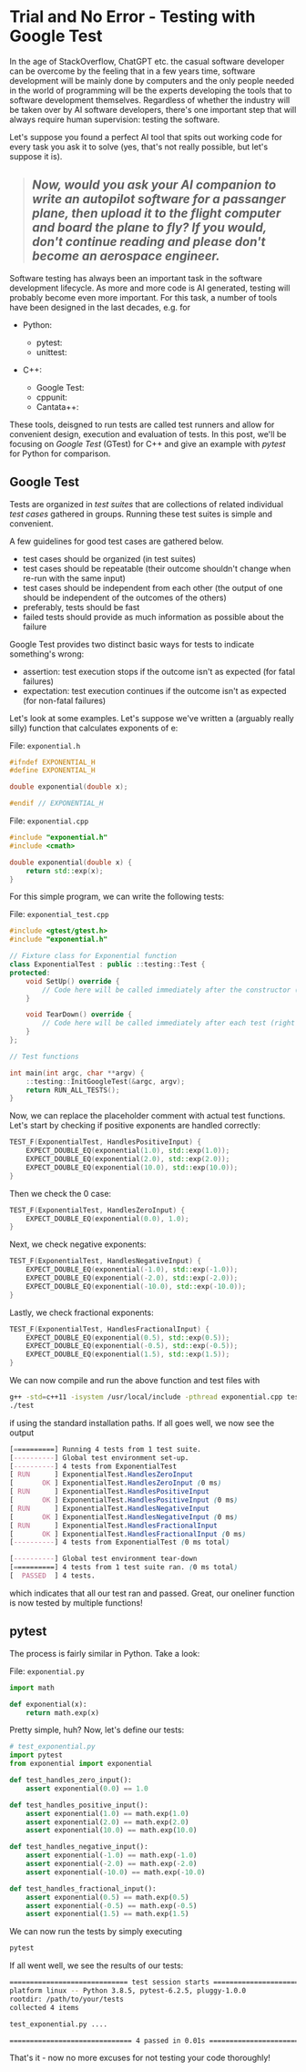 # Trial and No Error - Testing with Google Test

In the age of StackOverflow, ChatGPT etc. the casual software developer can be overcome by the feeling that in a few years time, software development will be mainly done by computers and the only people needed in the world of programming will be the experts developing the tools that to software development themselves. Regardless of whether the industry will be taken over by AI software developers, there's one important step that will always require human supervision: testing the software.

Let's suppose you found a perfect AI tool that spits out working code for every task you ask it to solve (yes, that's not really possible, but let's suppose it is).

> ## *Now, would you ask your AI companion to write an autopilot software for a passanger plane, then upload it to the flight computer and board the plane to fly? If you would, don't continue reading and *please* don't become an aerospace engineer.*

Software testing has always been an important task in the software development lifecycle. As more and more code is AI generated, testing will probably become even more important. For this task, a number of tools have been designed in the last decades, e.g. for

* Python:
  - pytest:
  - unittest:
    
* C++:
  - Google Test:
  - cppunit:
  - Cantata++:
 
These tools, deisgned to run tests are called test runners and allow for convenient design, execution and evaluation of tests. In this post, we'll be focusing on *Google Test* (GTest) for C++ and give an example with *pytest* for Python for comparison.


## Google Test

Tests are organized in *test suites* that are collections of related individual *test cases* gathered in groups. Running these test suites is simple and convenient.

A few guidelines for good test cases are gathered below.

* test cases should be organized (in test suites)
* test cases should be repeatable (their outcome shouldn't change when re-run with the same input)
* test cases should be independent from each other (the output of one should be independent of the outcomes of the others)
* preferably, tests should be fast
* failed tests should provide as much information as possible about the failure

Google Test provides two distinct basic ways for tests to indicate something's wrong:

* assertion: test execution stops if the outcome isn't as expected (for fatal failures)
* expectation: test execution continues if the outcome isn't as expected (for non-fatal failures)

Let's look at some examples. Let's suppose we've written a (arguably really silly) function that calculates exponents of e:


File: `exponential.h`
```c++
#ifndef EXPONENTIAL_H
#define EXPONENTIAL_H

double exponential(double x);

#endif // EXPONENTIAL_H

```


File: `exponential.cpp`
```c++
#include "exponential.h"
#include <cmath>

double exponential(double x) {
    return std::exp(x);
}

```


For this simple program, we can write the following tests:


File: `exponential_test.cpp`
```c++
#include <gtest/gtest.h>
#include "exponential.h"

// Fixture class for Exponential function
class ExponentialTest : public ::testing::Test {
protected:
    void SetUp() override {
        // Code here will be called immediately after the constructor (right before each test)
    }

    void TearDown() override {
        // Code here will be called immediately after each test (right before the destructor)
    }
};

// Test functions

int main(int argc, char **argv) {
    ::testing::InitGoogleTest(&argc, argv);
    return RUN_ALL_TESTS();
}
```

Now, we can replace the placeholder comment with actual test functions. Let's start by checking if positive exponents are handled correctly:

```c++
TEST_F(ExponentialTest, HandlesPositiveInput) {
    EXPECT_DOUBLE_EQ(exponential(1.0), std::exp(1.0));
    EXPECT_DOUBLE_EQ(exponential(2.0), std::exp(2.0));
    EXPECT_DOUBLE_EQ(exponential(10.0), std::exp(10.0));
}
```

Then we check the 0 case:

```c++
TEST_F(ExponentialTest, HandlesZeroInput) {
    EXPECT_DOUBLE_EQ(exponential(0.0), 1.0);
}
```

Next, we check negative exponents:

```c++
TEST_F(ExponentialTest, HandlesNegativeInput) {
    EXPECT_DOUBLE_EQ(exponential(-1.0), std::exp(-1.0));
    EXPECT_DOUBLE_EQ(exponential(-2.0), std::exp(-2.0));
    EXPECT_DOUBLE_EQ(exponential(-10.0), std::exp(-10.0));
}
```

Lastly, we check fractional exponents:

```c++
TEST_F(ExponentialTest, HandlesFractionalInput) {
    EXPECT_DOUBLE_EQ(exponential(0.5), std::exp(0.5));
    EXPECT_DOUBLE_EQ(exponential(-0.5), std::exp(-0.5));
    EXPECT_DOUBLE_EQ(exponential(1.5), std::exp(1.5));
}
```

We can now compile and run the above function and test files with

```bash
g++ -std=c++11 -isystem /usr/local/include -pthread exponential.cpp test_exponential.cpp /usr/local/lib/libgtest.a /usr/local/lib/libgtest_main.a -o test
./test
```
if using the standard installation paths.
If all goes well, we now see the output

```scss
[==========] Running 4 tests from 1 test suite.
[----------] Global test environment set-up.
[----------] 4 tests from ExponentialTest
[ RUN      ] ExponentialTest.HandlesZeroInput
[       OK ] ExponentialTest.HandlesZeroInput (0 ms)
[ RUN      ] ExponentialTest.HandlesPositiveInput
[       OK ] ExponentialTest.HandlesPositiveInput (0 ms)
[ RUN      ] ExponentialTest.HandlesNegativeInput
[       OK ] ExponentialTest.HandlesNegativeInput (0 ms)
[ RUN      ] ExponentialTest.HandlesFractionalInput
[       OK ] ExponentialTest.HandlesFractionalInput (0 ms)
[----------] 4 tests from ExponentialTest (0 ms total)

[----------] Global test environment tear-down
[==========] 4 tests from 1 test suite ran. (0 ms total)
[  PASSED  ] 4 tests.
```

which indicates that all our test ran and passed. Great, our oneliner function is now tested by multiple functions!


## pytest

The process is fairly similar in Python. Take a look:

File: `exponential.py`
```python
import math

def exponential(x):
    return math.exp(x)
```

Pretty simple, huh? Now, let's define our tests:

```python
# test_exponential.py
import pytest
from exponential import exponential

def test_handles_zero_input():
    assert exponential(0.0) == 1.0

def test_handles_positive_input():
    assert exponential(1.0) == math.exp(1.0)
    assert exponential(2.0) == math.exp(2.0)
    assert exponential(10.0) == math.exp(10.0)

def test_handles_negative_input():
    assert exponential(-1.0) == math.exp(-1.0)
    assert exponential(-2.0) == math.exp(-2.0)
    assert exponential(-10.0) == math.exp(-10.0)

def test_handles_fractional_input():
    assert exponential(0.5) == math.exp(0.5)
    assert exponential(-0.5) == math.exp(-0.5)
    assert exponential(1.5) == math.exp(1.5)
```

We can now run the tests by simply executing

```bash
pytest
```

If all went well, we see the results of our tests:

```bash
============================= test session starts ==============================
platform linux -- Python 3.8.5, pytest-6.2.5, pluggy-1.0.0
rootdir: /path/to/your/tests
collected 4 items

test_exponential.py ....                                                [100%]

============================== 4 passed in 0.01s ===============================
```

That's it - now no more excuses for not testing your code thoroughly!
